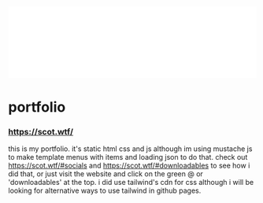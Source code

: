 ![sample SVG image](./res/scot.svg)
# portfolio
### https://scot.wtf/
this is my portfolio. it's static html css and js although im using mustache js to make template menus with items and loading json to do that. check out https://scot.wtf/#socials and https://scot.wtf/#downloadables to see how i did that, or just visit the website and click on the green @ or 'downloadables' at the top. i did use tailwind's cdn for css although i will be looking for alternative ways to use tailwind in github pages.